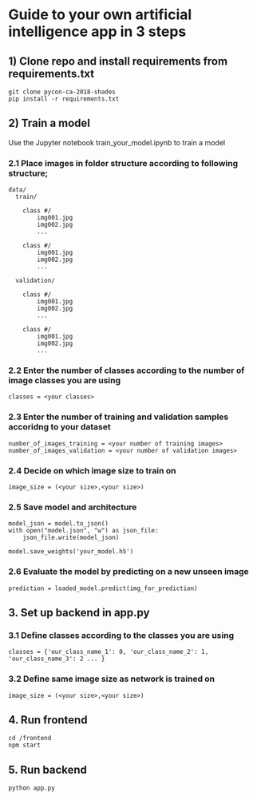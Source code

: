# Guide to your own artificial intelligence app in 3 steps
## 1) Clone repo and install requirements from requirements.txt
`git clone pycon-ca-2018-shades`  
`pip install -r requirements.txt`

## 2) Train a model

Use the Jupyter notebook train_your_model.ipynb to train a model

### 2.1 Place images in folder structure according to following structure;
```
data/ 
  train/
    
    class #/ 
        img001.jpg
        img002.jpg
        ...
    
    class #/ 
        img001.jpg
        img002.jpg
        ...

  validation/
    
    class #/ 
        img001.jpg
        img002.jpg
        ...
    
    class #/
        img001.jpg
        img002.jpg
        ...
```  
### 2.2 Enter the number of classes according to the number of image classes you are using
```
classes = <your classes>
```   

### 2.3 Enter the number of training and validation samples accoridng to your dataset
```
number_of_images_training = <your number of training images>
number_of_images_validation = <your number of validation images>
```  

### 2.4 Decide on which image size to train on
```
image_size = (<your size>,<your size>)
```  

### 2.5 Save model and architecture
```
model_json = model.to_json()
with open("model.json", "w") as json_file:
    json_file.write(model_json)
```
```
model.save_weights('your_model.h5')
```  

### 2.6 Evaluate the model by predicting on a new unseen image
```
prediction = loaded_model.predict(img_for_prediction)
```  

## 3. Set up backend in app.py

### 3.1 Define classes according to the classes you are using
```
classes = {'our_class_name_1': 0, 'our_class_name_2': 1, 'our_class_name_3': 2 ... }
```  

### 3.2 Define same image size as network is trained on
```
image_size = (<your size>,<your size>)
```  
## 4. Run frontend
`cd /frontend`  
`npm start`  
## 5. Run backend
`python app.py`
